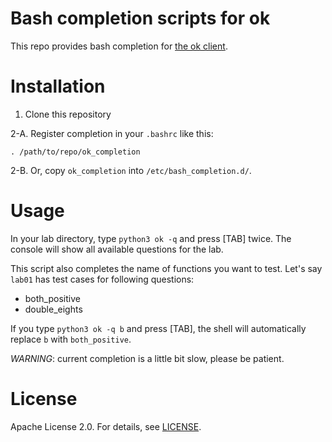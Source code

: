 Bash completion scripts for ok
=====
This repo provides bash completion for [the ok client](https://github.com/Cal-CS-61A-Staff/ok-client).

# Installation
1. Clone this repository

2-A. Register completion in your `.bashrc` like this:
```
. /path/to/repo/ok_completion
```

2-B. Or, copy `ok_completion` into `/etc/bash_completion.d/`.

# Usage
In your lab directory, type `python3 ok -q` and press [TAB] twice.
The console will show all available questions for the lab.

This script also completes the name of functions you want to test.
Let's say `lab01` has test cases for following questions:
 + both_positive 
 + double_eights
 
If you type `python3 ok -q b` and press [TAB], the shell will automatically replace `b` with `both_positive`.

*WARNING*: current completion is a little bit slow, please be patient.

# License
Apache License 2.0. For details, see [LICENSE](LICENSE).
